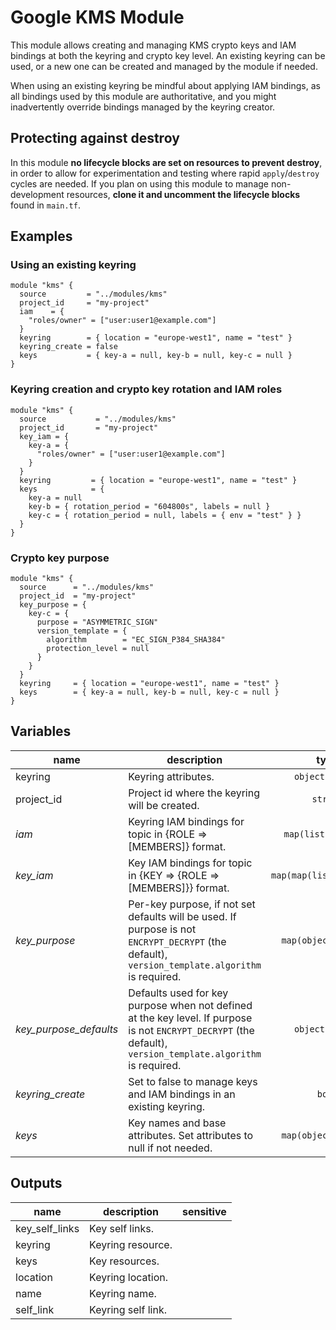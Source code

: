 # Google KMS Module

This module allows creating and managing KMS crypto keys and IAM bindings at both the keyring and crypto key level. An existing keyring can be used, or a new one can be created and managed by the module if needed.

When using an existing keyring be mindful about applying IAM bindings, as all bindings used by this module are authoritative, and you might inadvertently override bindings managed by the keyring creator.

## Protecting against destroy

In this module **no lifecycle blocks are set on resources to prevent destroy**, in order to allow for experimentation and testing where rapid `apply`/`destroy` cycles are needed. If you plan on using this module to manage non-development resources, **clone it and uncomment the lifecycle blocks** found in `main.tf`.

## Examples

### Using an existing keyring

```hcl
module "kms" {
  source         = "../modules/kms"
  project_id     = "my-project"
  iam    = {
    "roles/owner" = ["user:user1@example.com"]
  }
  keyring        = { location = "europe-west1", name = "test" }
  keyring_create = false
  keys           = { key-a = null, key-b = null, key-c = null }
}
```

### Keyring creation and crypto key rotation and IAM roles

```hcl
module "kms" {
  source           = "../modules/kms"
  project_id       = "my-project"
  key_iam = {
    key-a = {
      "roles/owner" = ["user:user1@example.com"]
    }
  }
  keyring         = { location = "europe-west1", name = "test" }
  keys            = {
    key-a = null
    key-b = { rotation_period = "604800s", labels = null }
    key-c = { rotation_period = null, labels = { env = "test" } }
  }
}
```

### Crypto key purpose

```hcl
module "kms" {
  source      = "../modules/kms"
  project_id  = "my-project"
  key_purpose = {
    key-c = {
      purpose = "ASYMMETRIC_SIGN"
      version_template = {
        algorithm        = "EC_SIGN_P384_SHA384"
        protection_level = null
      }
    }
  }
  keyring     = { location = "europe-west1", name = "test" }
  keys        = { key-a = null, key-b = null, key-c = null }
}
```

<!-- BEGIN TFDOC -->
## Variables

| name | description | type | required | default |
|---|---|:---: |:---:|:---:|
| keyring | Keyring attributes. | <code title="object&#40;&#123;&#10;location &#61; string&#10;name     &#61; string&#10;&#125;&#41;">object({...})</code> | ✓ |  |
| project_id | Project id where the keyring will be created. | <code title="">string</code> | ✓ |  |
| *iam* | Keyring IAM bindings for topic in {ROLE => [MEMBERS]} format. | <code title="map&#40;list&#40;string&#41;&#41;">map(list(string))</code> |  | <code title="">{}</code> |
| *key_iam* | Key IAM bindings for topic in {KEY => {ROLE => [MEMBERS]}} format. | <code title="map&#40;map&#40;list&#40;string&#41;&#41;&#41;">map(map(list(string)))</code> |  | <code title="">{}</code> |
| *key_purpose* | Per-key purpose, if not set defaults will be used. If purpose is not `ENCRYPT_DECRYPT` (the default), `version_template.algorithm` is required. | <code title="map&#40;object&#40;&#123;&#10;purpose &#61; string&#10;version_template &#61; object&#40;&#123;&#10;algorithm        &#61; string&#10;protection_level &#61; string&#10;&#125;&#41;&#10;&#125;&#41;&#41;">map(object({...}))</code> |  | <code title="">{}</code> |
| *key_purpose_defaults* | Defaults used for key purpose when not defined at the key level. If purpose is not `ENCRYPT_DECRYPT` (the default), `version_template.algorithm` is required. | <code title="object&#40;&#123;&#10;purpose &#61; string&#10;version_template &#61; object&#40;&#123;&#10;algorithm        &#61; string&#10;protection_level &#61; string&#10;&#125;&#41;&#10;&#125;&#41;">object({...})</code> |  | <code title="&#123;&#10;purpose          &#61; null&#10;version_template &#61; null&#10;&#125;">...</code> |
| *keyring_create* | Set to false to manage keys and IAM bindings in an existing keyring. | <code title="">bool</code> |  | <code title="">true</code> |
| *keys* | Key names and base attributes. Set attributes to null if not needed. | <code title="map&#40;object&#40;&#123;&#10;rotation_period &#61; string&#10;labels          &#61; map&#40;string&#41;&#10;&#125;&#41;&#41;">map(object({...}))</code> |  | <code title="">{}</code> |

## Outputs

| name | description | sensitive |
|---|---|:---:|
| key_self_links | Key self links. |  |
| keyring | Keyring resource. |  |
| keys | Key resources. |  |
| location | Keyring location. |  |
| name | Keyring name. |  |
| self_link | Keyring self link. |  |
<!-- END TFDOC -->
